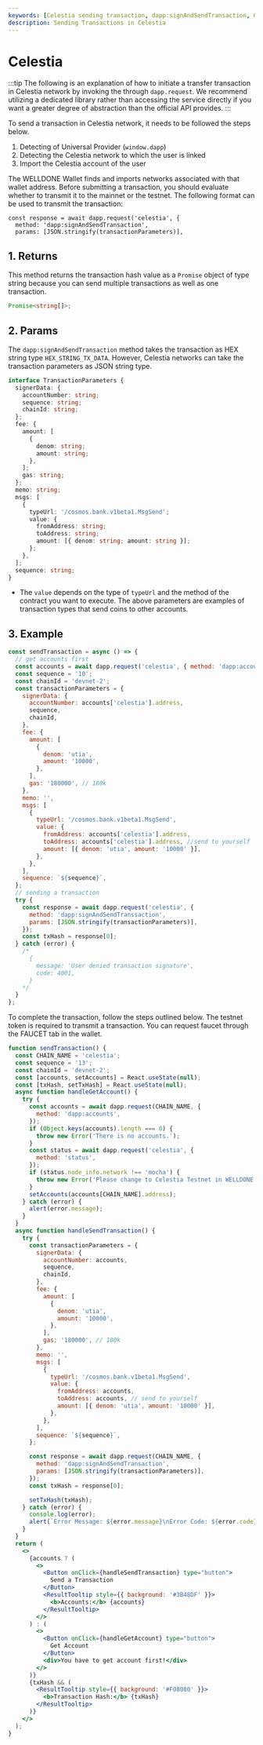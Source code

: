 ```yaml
---
keywords: [Celestia sending transaction, dapp:signAndSendTransaction, Celestia]
description: Sending Transactions in Celestia
---
```


# Celestia

:::tip
The following is an explanation of how to initiate a transfer transaction in Celestia network by invoking the through `dapp.request`. We recommend utilizing a dedicated library rather than accessing the service directly if you want a greater degree of abstraction than the official API provides.
:::

To send a transaction in Celestia network, it needs to be followed the steps below.

1. Detecting of Universal Provider (`window.dapp`)
2. Detecting the Celestia network to which the user is linked
3. Import the Celestia account of the user

The WELLDONE Wallet finds and imports networks associated with that wallet address. Before submitting a transaction, you should evaluate whether to transmit it to the mainnet or the testnet. The following format can be used to transmit the transaction:

```tsx
const response = await dapp.request('celestia', {
  method: 'dapp:signAndSendTransaction',
  params: [JSON.stringify(transactionParameters)],
```

## 1. Returns

This method returns the transaction hash value as a `Promise` object of type string because you can send multiple transactions as well as one transaction.

```typescript
Promise<string[]>;
```

## 2. Params

The `dapp:signAndSendTransaction` method takes the transaction as HEX string type `HEX_STRING_TX_DATA`. However, Celestia networks can take the transaction parameters as JSON string type.

```typescript
interface TransactionParameters {
  signerData: {
    accountNumber: string;
    sequence: string;
    chainId: string;
  };
  fee: {
    amount: [
      {
        denom: string;
        amount: string;
      },
    ];
    gas: string;
  };
  memo: string;
  msgs: [
    {
      typeUrl: '/cosmos.bank.v1beta1.MsgSend';
      value: {
        fromAddress: string;
        toAddress: string;
        amount: [{ denom: string; amount: string }];
      };
    },
  ];
  sequence: string;
}
```

- The `value` depends on the type of `typeUrl` and the method of the contract you want to execute. The above parameters are examples of transaction types that send coins to other accounts.

## 3. Example

```javascript
const sendTransaction = async () => {
  // get accounts first
  const accounts = await dapp.request('celestia', { method: 'dapp:accounts' });
  const sequence = '10';
  const chainId = 'devnet-2';
  const transactionParameters = {
    signerData: {
      accountNumber: accounts['celestia'].address,
      sequence,
      chainId,
    },
    fee: {
      amount: [
        {
          denom: 'utia',
          amount: '10000',
        },
      ],
      gas: '180000', // 180k
    },
    memo: '',
    msgs: [
      {
        typeUrl: '/cosmos.bank.v1beta1.MsgSend',
        value: {
          fromAddress: accounts['celestia'].address,
          toAddress: accounts['celestia'].address, //send to yourself
          amount: [{ denom: 'utia', amount: '10000' }],
        },
      },
    ],
    sequence: `${sequence}`,
  };
  // sending a transaction
  try {
    const response = await dapp.request('celestia', {
      method: 'dapp:signAndSendTranssaction',
      params: [JSON.stringify(transactionParameters)],
    });
    const txHash = response[0];
  } catch (error) {
    /* 
      {
        message: 'User denied transaction signature',
        code: 4001,
      }
    */
  }
};
```

To complete the transaction, follow the steps outlined below. The testnet token is required to transmit a transaction. You can request faucet through the FAUCET tab in the wallet.

```jsx live
function sendTransaction() {
  const CHAIN_NAME = 'celestia';
  const sequence = '13';
  const chainId = 'devnet-2';
  const [accounts, setAccounts] = React.useState(null);
  const [txHash, setTxHash] = React.useState(null);
  async function handleGetAccount() {
    try {
      const accounts = await dapp.request(CHAIN_NAME, {
        method: 'dapp:accounts',
      });
      if (Object.keys(accounts).length === 0) {
        throw new Error('There is no accounts.');
      }
      const status = await dapp.request('celestia', {
        method: 'status',
      });
      if (status.node_info.network !== 'mocha') {
        throw new Error('Please change to Celestia Testnet in WELLDONE Wallet');
      }
      setAccounts(accounts[CHAIN_NAME].address);
    } catch (error) {
      alert(error.message);
    }
  }
  async function handleSendTransaction() {
    try {
      const transactionParameters = {
        signerData: {
          accountNumber: accounts,
          sequence,
          chainId,
        },
        fee: {
          amount: [
            {
              denom: 'utia',
              amount: '10000',
            },
          ],
          gas: '180000', // 180k
        },
        memo: '',
        msgs: [
          {
            typeUrl: '/cosmos.bank.v1beta1.MsgSend',
            value: {
              fromAddress: accounts,
              toAddress: accounts, // send to yourself
              amount: [{ denom: 'utia', amount: '10000' }],
            },
          },
        ],
        sequence: `${sequence}`,
      };

      const response = await dapp.request(CHAIN_NAME, {
        method: 'dapp:signAndSendTransaction',
        params: [JSON.stringify(transactionParameters)],
      });
      const txHash = response[0];

      setTxHash(txHash);
    } catch (error) {
      console.log(error);
      alert(`Error Message: ${error.message}\nError Code: ${error.code}`);
    }
  }
  return (
    <>
      {accounts ? (
        <>
          <Button onClick={handleSendTransaction} type="button">
            Send a Transaction
          </Button>
          <ResultTooltip style={{ background: '#3B48DF' }}>
            <b>Accounts:</b> {accounts}
          </ResultTooltip>
        </>
      ) : (
        <>
          <Button onClick={handleGetAccount} type="button">
            Get Account
          </Button>
          <div>You have to get account first!</div>
        </>
      )}
      {txHash && (
        <ResultTooltip style={{ background: '#F08080' }}>
          <b>Transaction Hash:</b> {txHash}
        </ResultTooltip>
      )}
    </>
  );
}
```
